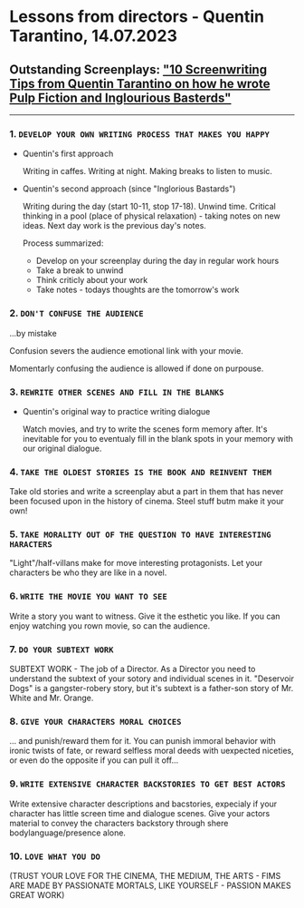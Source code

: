 # Lessons from directors - Quentin Tarantino, 14.07.2023

## Outstanding Screenplays: ["10 Screenwriting Tips from Quentin Tarantino on how he wrote Pulp Fiction and Inglourious Basterds"](https://www.youtube.com/watch?v=WSpqFn5TRCk)

---

### 1. `DEVELOP YOUR OWN WRITING PROCESS THAT MAKES YOU HAPPY`

* Quentin's first approach

    Writing in caffes. Writing at night. Making breaks to listen to music.

* Quentin's second approach (since "Inglorious Bastards")

    Writing during the day (start 10-11, stop 17-18). Unwind time. Critical thinking in a pool (place of physical relaxation) - taking notes on new ideas. Next day work is the previous day's notes.

    Process summarized:

  * Develop on your screenplay during the day in regular work hours 
  * Take a break to unwind
  * Think criticly about your work
  * Take notes - todays thoughts are the tomorrow's work

### 2. `DON'T CONFUSE THE AUDIENCE`

...by mistake

Confusion severs the audience emotional link with your movie.

Momentarly confusing the audience is allowed if done on purpouse.

### 3. `REWRITE OTHER SCENES AND FILL IN THE BLANKS`

* Quentin's original way to practice writing dialogue

    Watch movies, and try to write the scenes form memory after.
    It's inevitable for you to eventualy fill in the blank spots in your memory with our original dialogue. 

### 4. `TAKE THE OLDEST STORIES IS THE BOOK AND REINVENT THEM`

Take old stories and write a screenplay abut a part in them that has never been focused upon in the history of cinema. Steel stuff butm make it your own!

### 5. `TAKE MORALITY OUT OF THE QUESTION TO HAVE INTERESTING HARACTERS`

"Light"/half-villans make for move interesting protagonists.
Let your characters be who they are like in a novel.

### 6. `WRITE THE MOVIE YOU WANT TO SEE`

Write a story you want to witness. Give it the esthetic you like. If you can enjoy watching you rown movie, so can the audience.

### 7. `DO YOUR SUBTEXT WORK`

SUBTEXT WORK - The job of a Director.
As a Director you need to understand the subtext of your sotory and individual scenes in it. "Deservoir Dogs" is a gangster-robery story, but it's subtext is a father-son story of Mr. White and Mr. Orange.  

### 8. `GIVE YOUR CHARACTERS MORAL CHOICES`

... and punish/reward them for it. You can punish immoral behavior with ironic twists of fate, or reward selfless moral deeds with uexpected niceties, or even do the opposite if you can pull it off...

### 9. `WRITE EXTENSIVE CHARACTER BACKSTORIES TO GET BEST ACTORS`

Write extensive character descriptions and bacstories, expecialy if your character has little screen time and dialogue scenes. Give your actors material to convey the characters backstory through shere bodylanguage/presence alone.

### 10. `LOVE WHAT YOU DO`

(TRUST YOUR LOVE FOR THE CINEMA, THE MEDIUM, THE ARTS - FIMS ARE MADE BY PASSIONATE MORTALS, LIKE YOURSELF - PASSION MAKES GREAT WORK)
